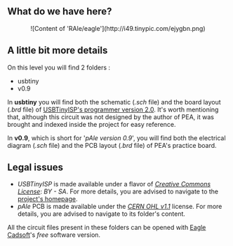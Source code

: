 ## What do we have here? ##
<center>![Content of 'RAle/eagle'](http://i49.tinypic.com/ejygbn.png)</center>

## A little bit more details ##
On this level you will find 2 folders :

* usbtiny
* v0.9

In **usbtiny** you will find both the schematic (*.sch* file) and the board layout (*.brd* file) of [USBTinyISP's programmer version 2.0](http://www.ladyada.net/make/usbtinyisp/). It's worth mentioning that, although this circuit was not designed by the author of PEA, it was brought and indexed inside the project for easy reference.

In **v0.9**, which is short for '*pAle version 0.9*', you will find both the electrical diagram (*.sch* file) and the PCB layout (*.brd* file) of PEA's practice board.

## Legal issues ##
* *USBTinyISP* is made available under a flavor of [*Creative Commons License*](http://creativecommons.org/): *BY - SA*. For more details, you are advised to navigate to the [project's homepage](http://www.ladyada.net/make/usbtinyisp/).
* *pAle* PCB is made available under the [*CERN OHL v1.1*](http://www.ohwr.org/projects/cernohl/wiki/) license. For more details, you are advised to navigate to its folder's content.

All the circuit files present in these folders can be opened with [Eagle Cadsoft](http://www.cadsoftusa.com/)'s *free* software version.
